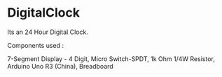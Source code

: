 # DigitalClock
Its an 24 Hour Digital Clock.

Components used : 

7-Segment Display - 4 Digit, 
Micro Switch-SPDT, 
1k Ohm 1/4W Resistor, 
Arduino Uno R3 (China), 
Breadboard
